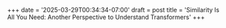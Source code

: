 +++
date = '2025-03-29T00:34:34-07:00'
draft = post
title = 'Similarity Is All You Need: Another Perspective to Understand Transformers'
+++
